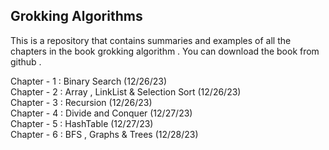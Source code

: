 ## Grokking Algorithms 

This is a repository that contains summaries and examples of all the chapters in the book grokking algorithm . You can download the book from github . 

Chapter - 1 : Binary Search (12/26/23) <br>
Chapter - 2 : Array , LinkList & Selection Sort (12/26/23) <br>
Chapter - 3 : Recursion (12/26/23) <br>
Chapter - 4 : Divide and Conquer (12/27/23) <br>
Chapter - 5 : HashTable (12/27/23) <br>
Chapter - 6 : BFS , Graphs & Trees (12/28/23) <br>

